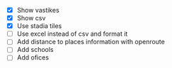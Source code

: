- [x] Show vastikes
- [x] Show csv
- [x] Use stadia tiles
- [ ] Use excel instead of csv and format it
- [ ] Add distance to places information with openroute
- [ ] Add schools
- [ ] Add ofices
